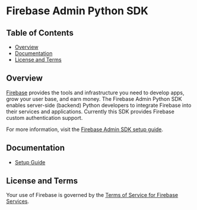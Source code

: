 # Firebase Admin Python SDK

## Table of Contents

 * [Overview](#overview)
 * [Documentation](#documentation)
 * [License and Terms](#license-and-terms)

## Overview

[Firebase](https://firebase.google.com) provides the tools and infrastructure
you need to develop apps, grow your user base, and earn money. The Firebase
Admin Python SDK enables server-side (backend) Python developers to integrate
Firebase into their services and applications. Currently this SDK provides
Firebase custom authentication support.

For more information, visit the
[Firebase Admin SDK setup guide](https://firebase.google.com/docs/admin/setup/).


## Documentation

* [Setup Guide](https://firebase.google.com/docs/admin/setup/)


## License and Terms

Your use of Firebase is governed by the
[Terms of Service for Firebase Services](https://firebase.google.com/terms/).
